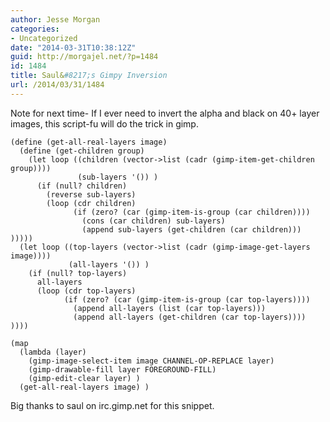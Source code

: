 ```yaml
---
author: Jesse Morgan
categories:
- Uncategorized
date: "2014-03-31T10:38:12Z"
guid: http://morgajel.net/?p=1484
id: 1484
title: Saul&#8217;s Gimpy Inversion
url: /2014/03/31/1484
---
```


Note for next time- If I ever need to invert the alpha and black on 40+ layer images, this script-fu will do the trick in gimp.

```
(define (get-all-real-layers image)
  (define (get-children group)
    (let loop ((children (vector->list (cadr (gimp-item-get-children group))))
               (sub-layers '()) )
      (if (null? children)
        (reverse sub-layers)
        (loop (cdr children)
              (if (zero? (car (gimp-item-is-group (car children))))
                (cons (car children) sub-layers)
                (append sub-layers (get-children (car children))) )))))
  (let loop ((top-layers (vector->list (cadr (gimp-image-get-layers image))))
             (all-layers '()) )
    (if (null? top-layers)
      all-layers
      (loop (cdr top-layers)
            (if (zero? (car (gimp-item-is-group (car top-layers))))
              (append all-layers (list (car top-layers)))
              (append all-layers (get-children (car top-layers)))) ))))

(map
  (lambda (layer)
    (gimp-image-select-item image CHANNEL-OP-REPLACE layer)
    (gimp-drawable-fill layer FOREGROUND-FILL)
    (gimp-edit-clear layer) )
  (get-all-real-layers image) )
```

Big thanks to saul on irc.gimp.net for this snippet.